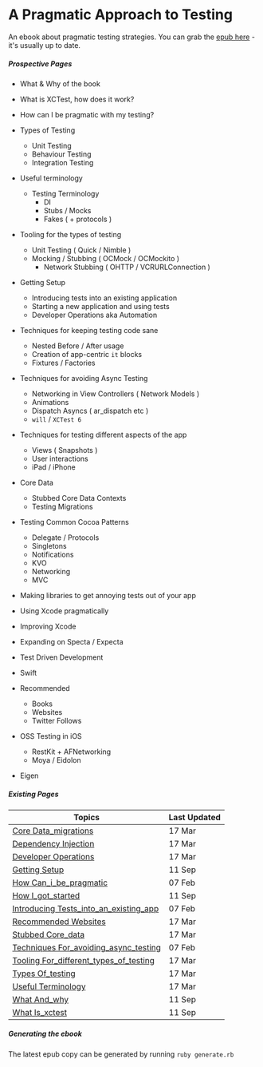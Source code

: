 A Pragmatic Approach to Testing
===============

An ebook about pragmatic testing strategies. You can grab the [epub here][1] - it's usually up to date.

##### Prospective Pages

* What & Why of the book
* What is XCTest, how does it work?
* How can I be pragmatic with my testing?

* Types of Testing
  * Unit Testing
  * Behaviour Testing
  * Integration Testing

* Useful terminology
  * Testing Terminology
	* DI
	* Stubs / Mocks
	* Fakes ( + protocols )

* Tooling for the types of testing
  * Unit Testing ( Quick / Nimble )
  * Mocking / Stubbing ( OCMock / OCMockito )
	* Network Stubbing ( OHTTP / VCRURLConnection )

* Getting Setup
  * Introducing tests into an existing application
  * Starting a new application and using tests
  * Developer Operations aka Automation

* Techniques for keeping testing code sane
  * Nested Before / After usage
  * Creation of app-centric `it` blocks
  * Fixtures / Factories

* Techniques for avoiding Async Testing
  * Networking in View Controllers ( Network Models )
  * Animations
  * Dispatch Asyncs ( ar\_dispatch etc )
  * `will` / `XCTest 6`

* Techniques for testing different aspects of the app
  * Views ( Snapshots )
  * User interactions
  * iPad / iPhone

* Core Data
  * Stubbed Core Data Contexts
  * Testing Migrations

* Testing Common Cocoa Patterns
  * Delegate / Protocols
  * Singletons
  * Notifications
  * KVO
  * Networking
  * MVC

* Making libraries to get annoying tests out of your app
* Using Xcode pragmatically
* Improving Xcode
* Expanding on Specta / Expecta
* Test Driven Development
* Swift
* Recommended
  * Books
  * Websites
  * Twitter Follows

* OSS Testing in iOS
  * RestKit + AFNetworking
  * Moya / Eidolon
* Eigen

##### Existing Pages

| Topics | Last Updated |
| -------|--------------|
|[Core Data_migrations](core_data_migrations.md)|17 Mar|
|[Dependency Injection](dependency_injection.md)|17 Mar|
|[Developer Operations](developer_operations.md)|17 Mar|
|[Getting Setup](getting_setup.md)|11 Sep|
|[How Can_i_be_pragmatic](how_can_i_be_pragmatic.md)|07 Feb|
|[How I_got_started](how_i_got_started.md)|11 Sep|
|[Introducing Tests_into_an_existing_app](introducing_tests_into_an_existing_app.md)|07 Feb|
|[Recommended Websites](recommended_websites.md)|17 Mar|
|[Stubbed Core_data](stubbed_core_data.md)|17 Mar|
|[Techniques For_avoiding_async_testing](Techniques_for_avoiding_Async_Testing.md)|07 Feb|
|[Tooling For_different_types_of_testing](Tooling_for_different_types_of_testing.md)|17 Mar|
|[Types Of_testing](types_of_testing.md)|17 Mar|
|[Useful Terminology](useful_terminology.md)|17 Mar|
|[What And_why](what_and_why.md)|11 Sep|
|[What Is_xctest](what_is_xctest.md)|11 Sep|

##### Generating the ebook

The latest epub copy can be generated by running `ruby generate.rb`

[1]:	https://github.com/orta/pragmatic-testing/blob/master/pragmatic_testing.epub?raw=true
[2]:	core_data_migrations.md
[3]:	developer_operations.md
[4]:	getting_setup.md
[5]:	how_can_i_be_pragmatic.md
[6]:	how_i_got_started.md
[7]:	introducing_tests_into_an_existing_app.md
[8]:	recommended_websites.md
[9]:	stubbed_core_data.md
[10]:	types_of_testing.md
[11]:	useful_terminology.md
[12]:	what_and_why.md
[13]:	what_is_xctest.md